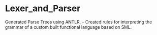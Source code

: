 # Lexer_and_Parser
Generated Parse Trees using ANTLR. - Created rules for interpreting the grammar of a custom built functional language based on SML.
